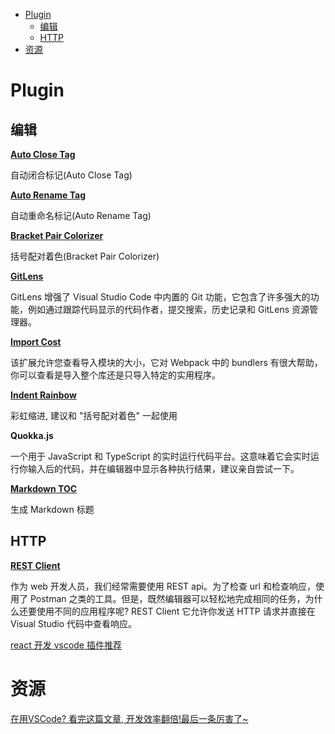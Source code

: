 <!-- TOC -->

- [Plugin](#plugin)
    - [编辑](#编辑)
    - [HTTP](#http)
- [资源](#资源)

<!-- /TOC -->

# Plugin

## 编辑

**[Auto Close Tag](https://marketplace.visualstudio.com/items?itemName=formulahendry.auto-close-tag)**

自动闭合标记(Auto Close Tag)

**[Auto Rename Tag](https://marketplace.visualstudio.com/items?itemName=formulahendry.auto-rename-tag)**

自动重命名标记(Auto Rename Tag)

**[Bracket Pair Colorizer](https://marketplace.visualstudio.com/items?itemName=CoenraadS.bracket-pair-colorizer)**

括号配对着色(Bracket Pair Colorizer)

**[GitLens](https://github.com/eamodio/vscode-gitlens)**

GitLens 增强了 Visual Studio Code 中内置的 Git 功能，它包含了许多强大的功能，例如通过跟踪代码显示的代码作者，提交搜索，历史记录和 GitLens 资源管理器。

**[Import Cost](https://marketplace.visualstudio.com/items?itemName=wix.vscode-import-cost)**

该扩展允许您查看导入模块的大小，它对 Webpack 中的 bundlers 有很大帮助，你可以查看是导入整个库还是只导入特定的实用程序。

**[Indent Rainbow](https://marketplace.visualstudio.com/items?itemName=oderwat.indent-rainbow)**

彩虹缩进, 建议和 "括号配对着色" 一起使用

**Quokka.js**

一个用于 JavaScript 和 TypeScript 的实时运行代码平台。这意味着它会实时运行你输入后的代码，并在编辑器中显示各种执行结果，建议亲自尝试一下。

**[Markdown TOC](https://marketplace.visualstudio.com/items?itemName=AlanWalk.markdown-toc)**

生成 Markdown 标题

## HTTP

**[REST Client](https://marketplace.visualstudio.com/items?itemName=humao.rest-client)**

作为 web 开发人员，我们经常需要使用 REST api。为了检查 url 和检查响应，使用了 Postman 之类的工具。但是，既然编辑器可以轻松地完成相同的任务，为什么还要使用不同的应用程序呢? REST Client 它允许你发送 HTTP 请求并直接在 Visual Studio 代码中查看响应。

[react 开发 vscode 插件推荐](https://github.com/sundaypig/blog/issues/2)<br>

# 资源

[在用VSCode? 看完这篇文章, 开发效率翻倍!最后一条厉害了~](https://zhuanlan.zhihu.com/p/54164612)<br>